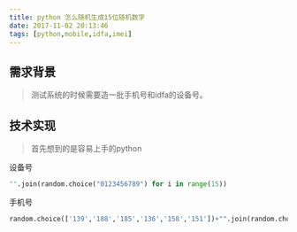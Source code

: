 ```yaml
---
title: python 怎么随机生成15位随机数字
date: 2017-11-02 20:13:46
tags: [python,mobile,idfa,imei]
---
```


## 需求背景
>测试系统的时候需要造一批手机号和idfa的设备号。<!--more-->

## 技术实现
>首先想到的是容易上手的python

设备号

``` python
"".join(random.choice("0123456789") for i in range(15))
```

手机号

``` python
random.choice(['139','188','185','136','158','151'])+"".join(random.choice("0123456789") for i in range(8))
```


